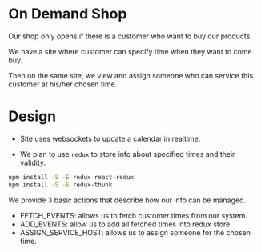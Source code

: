 # On Demand Shop

Our shop only opens if there is a customer who want to buy our products.

We have a site where customer can specify time when they want to come buy.

Then on the same site, we view and assign someone who can service this customer at his/her chosen time.

# Design

* Site uses websockets to update a calendar in realtime.

* We plan to use `redux` to store info about specified times and their validity.

```sh
npm install -S -E redux react-redux
npm install -S -E redux-thunk
```

We provide 3 basic actions that describe how our info can be managed.
* FETCH_EVENTS: allows us to fetch customer times from our system.
* ADD_EVENTS: allow us to add all fetched times into redux store.
* ASSIGN_SERVICE_HOST: allows us to assign someone for the chosen time.
